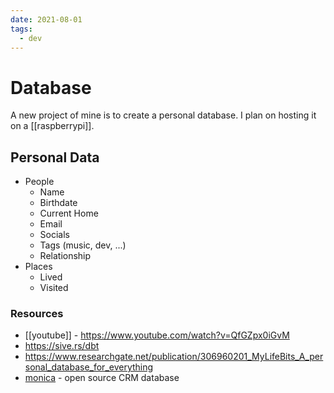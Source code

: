 ```yaml
---
date: 2021-08-01
tags:
  - dev
---
```


# Database

A new project of mine is to create a personal database. I plan on hosting it on a [[raspberrypi]].

## Personal Data

- People
  - Name
  - Birthdate
  - Current Home
  - Email
  - Socials
  - Tags (music, dev, ...)
  - Relationship
- Places
  - Lived
  - Visited


### Resources
- [[youtube]] - https://www.youtube.com/watch?v=QfGZpx0iGvM
- https://sive.rs/dbt
- https://www.researchgate.net/publication/306960201_MyLifeBits_A_personal_database_for_everything
- [monica](https://github.com/monicahq/monica) - open source CRM database
